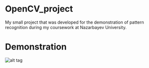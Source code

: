 # OpenCV_project

My small project that was developed for the demonstration of pattern recognition during my coursework at Nazarbayev University.

# Demonstration

![alt tag](https://raw.githubusercontent.com/aidarbek/OpenCV_project/master/demo.png)
